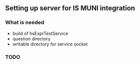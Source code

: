 ## Setting up server for IS MUNI integration

### What is needed

*   build of hsExprTestService
*   question directory
*   writable directory for service socket

### TODO
